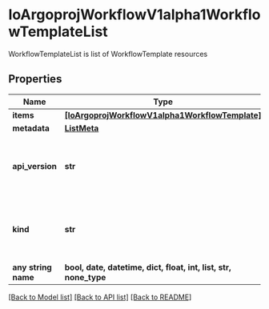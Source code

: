 # IoArgoprojWorkflowV1alpha1WorkflowTemplateList

WorkflowTemplateList is list of WorkflowTemplate resources

## Properties
Name | Type | Description | Notes
------------ | ------------- | ------------- | -------------
**items** | [**[IoArgoprojWorkflowV1alpha1WorkflowTemplate]**](IoArgoprojWorkflowV1alpha1WorkflowTemplate.md) |  | 
**metadata** | [**ListMeta**](ListMeta.md) |  | 
**api_version** | **str** | APIVersion defines the versioned schema of this representation of an object. Servers should convert recognized schemas to the latest internal value, and may reject unrecognized values. More info: https://git.io.k8s.community/contributors/devel/sig-architecture/api-conventions.md#resources | [optional] 
**kind** | **str** | Kind is a string value representing the REST resource this object represents. Servers may infer this from the endpoint the client submits requests to. Cannot be updated. In CamelCase. More info: https://git.io.k8s.community/contributors/devel/sig-architecture/api-conventions.md#types-kinds | [optional] 
**any string name** | **bool, date, datetime, dict, float, int, list, str, none_type** | any string name can be used but the value must be the correct type | [optional]

[[Back to Model list]](../README.md#documentation-for-models) [[Back to API list]](../README.md#documentation-for-api-endpoints) [[Back to README]](../README.md)


